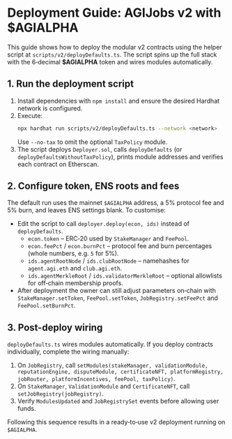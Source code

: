 # Deployment Guide: AGIJobs v2 with $AGIALPHA

This guide shows how to deploy the modular v2 contracts using the helper script at `scripts/v2/deployDefaults.ts`. The script spins up the full stack with the 6‑decimal **$AGIALPHA** token and wires modules automatically.

## 1. Run the deployment script

1. Install dependencies with `npm install` and ensure the desired Hardhat network is configured.
2. Execute:
   ```bash
   npx hardhat run scripts/v2/deployDefaults.ts --network <network>
   ```
   Use `--no-tax` to omit the optional `TaxPolicy` module.
3. The script deploys `Deployer.sol`, calls `deployDefaults` (or `deployDefaultsWithoutTaxPolicy`), prints module addresses and verifies each contract on Etherscan.

## 2. Configure token, ENS roots and fees

The default run uses the mainnet `$AGIALPHA` address, a 5% protocol fee and 5% burn, and leaves ENS settings blank. To customise:

- Edit the script to call `deployer.deploy(econ, ids)` instead of `deployDefaults`.
  - `econ.token` – ERC‑20 used by `StakeManager` and `FeePool`.
  - `econ.feePct` / `econ.burnPct` – protocol fee and burn percentages (whole numbers, e.g. `5` for 5%).
  - `ids.agentRootNode` / `ids.clubRootNode` – namehashes for `agent.agi.eth` and `club.agi.eth`.
  - `ids.agentMerkleRoot` / `ids.validatorMerkleRoot` – optional allowlists for off‑chain membership proofs.
- After deployment the owner can still adjust parameters on‑chain with `StakeManager.setToken`, `FeePool.setToken`, `JobRegistry.setFeePct` and `FeePool.setBurnPct`.

## 3. Post-deploy wiring

`deployDefaults.ts` wires modules automatically. If you deploy contracts individually, complete the wiring manually:

1. On `JobRegistry`, call `setModules(stakeManager, validationModule, reputationEngine, disputeModule, certificateNFT, platformRegistry, jobRouter, platformIncentives, feePool, taxPolicy)`.
2. On `StakeManager`, `ValidationModule` and `CertificateNFT`, call `setJobRegistry(jobRegistry)`.
3. Verify `ModulesUpdated` and `JobRegistrySet` events before allowing user funds.

Following this sequence results in a ready‑to‑use v2 deployment running on `$AGIALPHA`.
